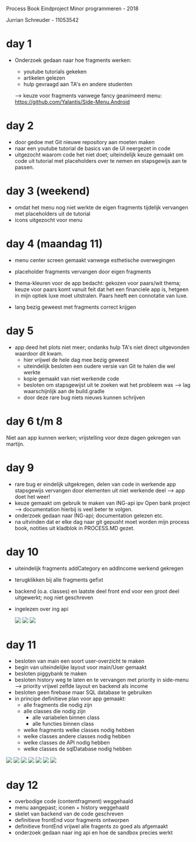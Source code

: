 Process Book Eindproject Minor programmeren - 2018

Jurrian Schreuder - 11053542

# day 1

- Onderzoek gedaan naar hoe fragments werken:
	- youtube tutorials gekeken
	- artikelen gelezen
	- hulp gevraagd aan TA's en andere studenten

	--> keuze voor fragments vanwege fancy geanimeerd menu: 
		https://github.com/Yalantis/Side-Menu.Android


# day 2

- door gedoe met Git nieuwe repository aan moeten maken
- naar een youtube tutorial de basics van de UI neergezet in code
- uitgezocht waarom code het niet doet; 
	uiteindelijk keuze gemaakt om code uit tutorial met placeholders over 
	te nemen en stapsgewijs aan te passen. 


# day 3 (weekend)

- omdat het menu nog niet werkte de eigen fragments tijdelijk vervangen met placeholders uit 
de tutorial
- icons uitgezocht voor menu


# day 4 (maandag 11)

- menu center screen gemaakt vanwege esthetische overwegingen
- placeholder fragments vervangen door eigen fragments
- thema-kleuren voor de app bedacht: gekozen voor paars/wit thema;
	keuze voor paars komt vanuit feit dat het een financiele app is,
	hetgeen in mijn optiek luxe moet uitstralen. 
	Paars heeft een connotatie van luxe. 

- lang bezig geweest met fragments correct krijgen


# day 5

- app deed het plots niet meer; ondanks hulp TA's niet direct uitgevonden waardoor dit kwam.
	- hier vrijwel de hele dag mee bezig geweest
	- uiteindelijk besloten een oudere versie van Git te halen die wel werkte
	- kopie gemaakt van niet werkende code
	- besloten om stapsgewijst uit te zoeken wat het probleem was
		--> lag waarschijnlijk aan de build.gradle
	- door deze rare bug niets nieuws kunnen schrijven


# day 6 t/m 8

Niet aan app kunnen werken; vrijstelling voor deze dagen gekregen van martijn. 


# day 9

- rare bug er eindelijk uitgekregen, delen van code in werkende app stapsgewijs vervangen
door elementen uit niet werkende deel --> app doet het weer!
- keuze gemaakt om gebruik te maken van ING-api ipv Open bank project
	--> documentation hierbij is veel beter te volgen. 
- onderzoek gedaan naar ING-api; documentation gelezen etc. 
- na uitvinden dat er elke dag naar git gepusht moet worden mijn process book, 
	notities uit kladblok in PROCESS.MD gezet. 


# day 10 

- uiteindelijk fragments addCategory en addIncome werkend gekregen
- terugklikken bij alle fragments gefixt
- backend (o.a. classes) en laatste deel front end voor een groot deel uitgewerkt; nog niet geschreven
- ingelezen over ing api

  ![](doc/aant_1.JPG)
  ![](doc/aant_2.JPG)
  ![](doc/aant_3.JPG)

# day 11

- besloten van main een soort user-overzicht te maken
- begin van uiteindelijke layout voor main/User gemaakt
- besloten piggybank te maken
- besloten history weg te laten en te vervangen met priority in side-menu
	--> priority vrijwel zelfde layout en backend als income
- besloten geen firebase maar SQL database te gebruiken
- in principe definitieve plan voor app gemaakt:
	- alle fragments die nodig zijn
	- alle classes die nodig zijn
		- alle variabelen binnen class
		- alle functies binnen class
	- welke fragments welke classes nodig hebben
	- welke classes andere classes nodig hebben
	- welke classes de API nodig hebben
	- welke classes de sqlDatabase nodig hebben

![](doc/aant_4.JPG)
![](doc/aant_5.JPG)
![](doc/aant_6.JPG)
![](doc/aant_7.JPG)
![](doc/aant_8.JPG)
![](doc/aant_9.JPG)
![](doc/aant_10.JPG)

# day 12

- overbodige code (contentfragment) weggehaald
- menu aangepast; iconen + history weggehaald
- skelet van backend van de code geschreven
- definitieve frontEnd voor fragments ontworpen
- definitieve frontEnd vrijwel alle fragents zo goed als afgemaakt
- onderzoek gedaan naar ing api en hoe de sandbox precies werkt

